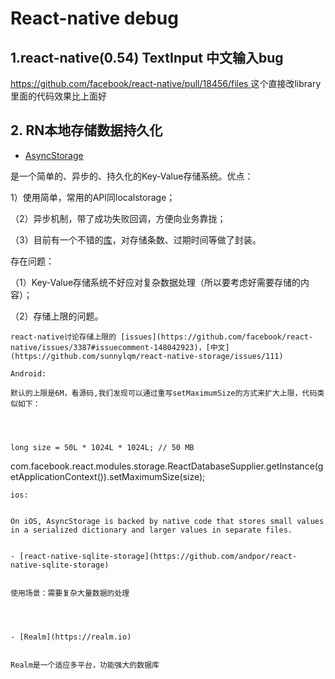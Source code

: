 # React-native debug

## 1.react-native(0.54) TextInput 中文输入bug

[https://github.com/facebook/react-native/pull/18456/files ](https://github.com/facebook/react-native/pull/18456/files )
这个直接改library 里面的代码效果比上面好

## 2. RN本地存储数据持久化

   - [AsyncStorage](https://facebook.github.io/react-native/docs/asyncstorage.html)
   
   是一个简单的、异步的、持久化的Key-Value存储系统。优点：
   
   1）使用简单，常用的API同localstorage；
   
  （2）异步机制，带了成功失败回调，方便向业务靠拢；
  
  （3）目前有一个不错的[库](https://github.com/sunnylqm/react-native-storage)，对存储条数、过期时间等做了封装。
  
  存在问题：
  
  （1）Key-Value存储系统不好应对复杂数据处理（所以要考虑好需要存储的内容）；
  
  （2）存储上限的问题。
  
    react-native讨论存储上限的 [issues](https://github.com/facebook/react-native/issues/3387#issuecomment-148042923)，[中文](https://github.com/sunnylqm/react-native-storage/issues/111) 
    
    Android:
    
    默认的上限是6M，看源码,我们发现可以通过重写setMaximumSize的方式来扩大上限，代码类似如下：
    
    

    
    long size = 50L * 1024L * 1024L; // 50 MB 
    
com.facebook.react.modules.storage.ReactDatabaseSupplier.getInstance(getApplicationContext()).setMaximumSize(size);

    
    ios:
    
    
    On iOS, AsyncStorage is backed by native code that stores small values in a serialized dictionary and larger values in separate files.
    
    
    - [react-native-sqlite-storage](https://github.com/andpor/react-native-sqlite-storage)
    
    
    使用场景：需要复杂大量数据的处理
    
    
    
    
    - [Realm](https://realm.io)
    
    
    Realm是一个适应多平台，功能强大的数据库
    
